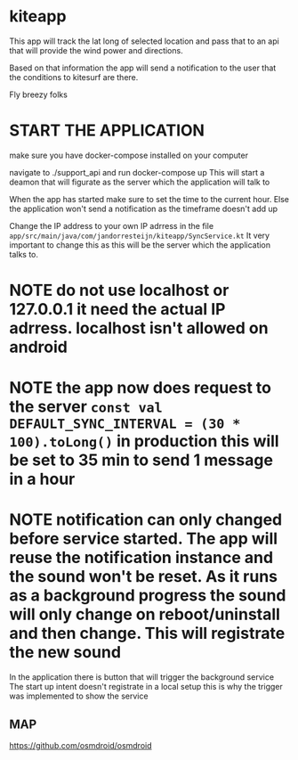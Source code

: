 # kiteapp
This app will track the lat long of selected location and pass that to an api that will provide the wind power and directions.

Based on that information the app will send a notification to the user that the conditions to kitesurf are there.

Fly breezy folks



# START THE APPLICATION
make sure you have docker-compose installed on your computer

navigate to ./support_api and run docker-compose up
This will start a deamon that will figurate as the server which the application will talk to

When the app has started make sure to set the time to the current hour.
Else the application won't send a notification as the timeframe doesn't add up


 Change the IP address to your own IP adrress in the file
``` app/src/main/java/com/jandorresteijn/kiteapp/SyncService.kt```
It very important to change this as this will be the server which the application talks to.

# NOTE do not use localhost or 127.0.0.1 it need the actual IP adrress. localhost isn't allowed on android
# NOTE the app now does request to the server ```const val DEFAULT_SYNC_INTERVAL = (30 * 100).toLong()``` in production this will be set to 35 min to send 1 message in a hour
# NOTE notification can only changed before service started. The app will reuse the notification instance and the sound won't be reset. As it runs as a background progress the sound will only change on reboot/uninstall and then change. This will registrate the new sound



In the application there is button that will trigger the background service 
The start up intent doesn't registrate in a local setup this is why the trigger was implemented to show the service 


## MAP

https://github.com/osmdroid/osmdroid





